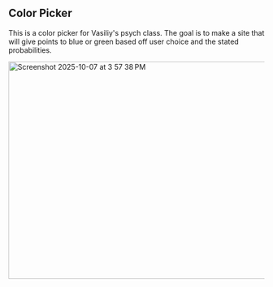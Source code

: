 ## Color Picker
This is a color picker for Vasiliy's psych class. The goal is to make a site that will give points to blue or green based off user choice and the stated probabilities.

<img width="770" height="429" alt="Screenshot 2025-10-07 at 3 57 38 PM" src="https://github.com/user-attachments/assets/b3f11c80-ca25-4774-8985-20f001f731c5" />
